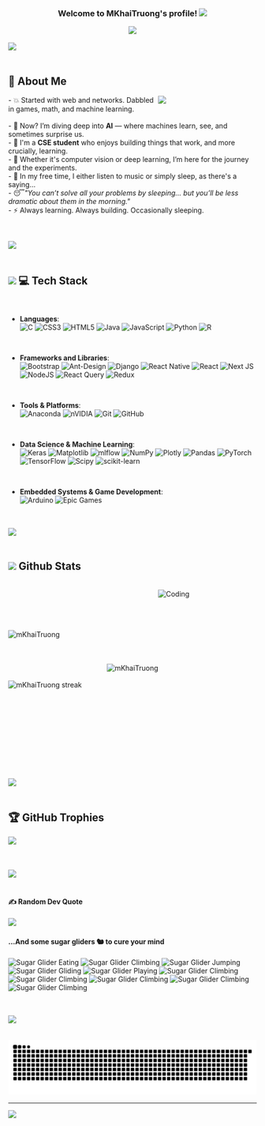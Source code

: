 
<h3 align="center">
  Welcome to MKhaiTruong's profile!
  <img src="https://media.giphy.com/media/hvRJCLFzcasrR4ia7z/giphy.gif" width="28">
</h3>
<p align="center">
	<a href="https://github.com/Bouaskaoun">
		<img src="https://readme-typing-svg.herokuapp.com?lines=Computer+Science+Student;Artificial+Inteligence+Engineering;Freelancer;DS%20|%20AI%20|%20ML%20Enthusiastic;Always%20learning%20new%20things&center=true&width=380&height=45">
	</a>
</p>
<img src="https://user-images.githubusercontent.com/73097560/115834477-dbab4500-a447-11eb-908a-139a6edaec5c.gif"><br><br>

<!-- Content -->
<h2 align="left">💫 About Me</h2>

<a href="#">
  <img align="right" src="https://media.giphy.com/media/u2pmTWUi0MXjyrMaVj/giphy.gif" width="200" />
</a>

<p align="left">
- 💥 Started with web and networks. Dabbled in games, math, and machine learning.<br>
  <br>
- 🔭 Now? I’m diving deep into <strong>AI</strong> — where machines learn, see, and sometimes surprise us.<br>
- 👯 I'm a <strong>CSE student</strong> who enjoys building things that work, and more crucially, learning.<br>
- 🤝 Whether it's computer vision or deep learning, I’m here for the journey and the experiments.<br>
- 🌱 In my free time, I either listen to music or simply sleep, as there's a saying... <br>
- 😴<em>"You can’t solve all your problems by sleeping… but you’ll be less dramatic about them in the morning."</em><br>
- ⚡ Always learning. Always building. Occasionally sleeping.
</p>

<br><br>
<img src="https://user-images.githubusercontent.com/73097560/115834477-dbab4500-a447-11eb-908a-139a6edaec5c.gif"><br><br>



## <img src="https://media2.giphy.com/media/QssGEmpkyEOhBCb7e1/giphy.gif?cid=ecf05e47a0n3gi1bfqntqmob8g9aid1oyj2wr3ds3mg700bl&rid=giphy.gif" width ="25"><b> 💻 Tech Stack</b>
<br>
<p align="center">

- **Languages**:
    <br>
    ![C](https://img.shields.io/badge/c-%2300599C.svg?style=for-the-badge&logo=c&logoColor=white) 
    ![CSS3](https://img.shields.io/badge/css3-%231572B6.svg?style=for-the-badge&logo=css3&logoColor=white) 
    ![HTML5](https://img.shields.io/badge/html5-%23E34F26.svg?style=for-the-badge&logo=html5&logoColor=white) 
    ![Java](https://img.shields.io/badge/java-%23ED8B00.svg?style=for-the-badge&logo=openjdk&logoColor=white) 
    ![JavaScript](https://img.shields.io/badge/javascript-%23323330.svg?style=for-the-badge&logo=javascript&logoColor=%23F7DF1E) 
    ![Python](https://img.shields.io/badge/python-3670A0?style=for-the-badge&logo=python&logoColor=ffdd54) 
    ![R](https://img.shields.io/badge/r-%23276DC3.svg?style=for-the-badge&logo=r&logoColor=white) 

<br>   

- **Frameworks and Libraries**:
    <br>
    ![Bootstrap](https://img.shields.io/badge/bootstrap-%238511FA.svg?style=for-the-badge&logo=bootstrap&logoColor=white) 
    ![Ant-Design](https://img.shields.io/badge/-AntDesign-%230170FE?style=for-the-badge&logo=ant-design&logoColor=white) 
    ![Django](https://img.shields.io/badge/django-%23092E20.svg?style=for-the-badge&logo=django&logoColor=white) 
    ![React Native](https://img.shields.io/badge/react_native-%2320232a.svg?style=for-the-badge&logo=react&logoColor=%2361DAFB) 
    ![React](https://img.shields.io/badge/react-%2320232a.svg?style=for-the-badge&logo=react&logoColor=%2361DAFB) 
    ![Next JS](https://img.shields.io/badge/Next-black?style=for-the-badge&logo=next.js&logoColor=white) 
    ![NodeJS](https://img.shields.io/badge/node.js-6DA55F?style=for-the-badge&logo=node.js&logoColor=white) 
    ![React Query](https://img.shields.io/badge/-React%20Query-FF4154?style=for-the-badge&logo=react%20query&logoColor=white) 
    ![Redux](https://img.shields.io/badge/redux-%23593d88.svg?style=for-the-badge&logo=redux&logoColor=white)

<br>

- **Tools & Platforms**:
    <br>
    ![Anaconda](https://img.shields.io/badge/Anaconda-%2344A833.svg?style=for-the-badge&logo=anaconda&logoColor=white) 
    ![nVIDIA](https://img.shields.io/badge/cuda-000000.svg?style=for-the-badge&logo=nVIDIA&logoColor=green) 
    ![Git](https://img.shields.io/badge/git-%23F05033.svg?style=for-the-badge&logo=git&logoColor=white) 
    ![GitHub](https://img.shields.io/badge/github-%23121011.svg?style=for-the-badge&logo=github&logoColor=white)

<br>

- **Data Science & Machine Learning**:
    <br>
    ![Keras](https://img.shields.io/badge/Keras-%23D00000.svg?style=for-the-badge&logo=Keras&logoColor=white) 
    ![Matplotlib](https://img.shields.io/badge/Matplotlib-%23ffffff.svg?style=for-the-badge&logo=Matplotlib&logoColor=black) 
    ![mlflow](https://img.shields.io/badge/mlflow-%23d9ead3.svg?style=for-the-badge&logo=numpy&logoColor=blue) 
    ![NumPy](https://img.shields.io/badge/numpy-%23013243.svg?style=for-the-badge&logo=numpy&logoColor=white) 
    ![Plotly](https://img.shields.io/badge/Plotly-%233F4F75.svg?style=for-the-badge&logo=plotly&logoColor=white) 
    ![Pandas](https://img.shields.io/badge/pandas-%23150458.svg?style=for-the-badge&logo=pandas&logoColor=white) 
    ![PyTorch](https://img.shields.io/badge/PyTorch-%23EE4C2C.svg?style=for-the-badge&logo=PyTorch&logoColor=white) 
    ![TensorFlow](https://img.shields.io/badge/TensorFlow-%23FF6F00.svg?style=for-the-badge&logo=TensorFlow&logoColor=white) 
    ![Scipy](https://img.shields.io/badge/SciPy-%230C55A5.svg?style=for-the-badge&logo=scipy&logoColor=%white) 
    ![scikit-learn](https://img.shields.io/badge/scikit--learn-%23F7931E.svg?style=for-the-badge&logo=scikit-learn&logoColor=white)

<br>

- **Embedded Systems & Game Development**:
    <br>
    ![Arduino](https://img.shields.io/badge/-Arduino-00979D?style=for-the-badge&logo=Arduino&logoColor=white) 
    ![Epic Games](https://img.shields.io/badge/epicgames-%23313131.svg?style=for-the-badge&logo=epicgames&logoColor=white)
</p>

<br><br>
<img src="https://user-images.githubusercontent.com/73097560/115834477-dbab4500-a447-11eb-908a-139a6edaec5c.gif"><br><br>

## <img src="https://media.giphy.com/media/iY8CRBdQXODJSCERIr/giphy.gif" width="35"><b> Github Stats </b>
<br>

<!-- Image on the right -->
<img align="right" alt="Coding" width="200" src="https://cdn.dribbble.com/users/1277312/screenshots/14733298/media/39b1045e593737587dd60e42c8422d1f.gif">
<br><br><br><br>

<!-- Top Languages stats -->
<p><img align="left" src="https://github-readme-stats.vercel.app/api/top-langs?username=mKhaiTruong&theme=neon&hide_border=false&include_all_commits=false&count_private=false&layout=compact" alt="mKhaiTruong" /></p>
<br><br><br><br>

<!-- General stats -->
<div align="center">
  <img src="https://github-readme-stats.vercel.app/api?username=mKhaiTruong&theme=neon&hide_border=false&include_all_commits=false&count_private=false" alt="mKhaiTruong" />
  <br><br>
  <img align="left" src="https://nirzak-streak-stats.vercel.app/?user=mKhaiTruong&theme=neon&hide_border=false" alt="mKhaiTruong streak" />
</div>
<p><br><br><br><br><br><br><br><br></p>
<br><br>
<img src="https://user-images.githubusercontent.com/73097560/115834477-dbab4500-a447-11eb-908a-139a6edaec5c.gif"><br><br>

## 🏆 GitHub Trophies
![](https://github-profile-trophy.vercel.app/?username=mKhaiTruong&theme=radical&no-frame=true&no-bg=false&margin-w=4)

<br><br>
<img src="https://user-images.githubusercontent.com/73097560/115834477-dbab4500-a447-11eb-908a-139a6edaec5c.gif"><br><br>

#### ✍️ Random Dev Quote
![](https://quotes-github-readme.vercel.app/api?type=horizontal&theme=tokyonight)

#### ...And some sugar gliders 🐿️ to cure your mind 
<div>
    <img src="https://media.giphy.com/media/v1.Y2lkPTc5MGI3NjExcm5xcnhtOWF2OXMyOWwyNmlzaWtqMml6NWFyZm1lN2RobXZkam4yNSZlcD12MV9naWZzX3NlYXJjaCZjdD1n/133T6slaF1CFzy/giphy.gif" width="60" height="60" alt="Sugar Glider Eating"/>
      <img src="https://media0.giphy.com/media/v1.Y2lkPTc5MGI3NjExeXc1NXI5a2ZrbW1lenNtcGl2dnYyczY0bHM1ZG5reXBmcDMwdmY3YyZlcD12MV9pbnRlcm5hbF9naWZfYnlfaWQmY3Q9cw/akDV27f3jRGksKfIDX/giphy.gif" width="60" height="60" alt="Sugar Glider Climbing"/>
    <img src="https://media.giphy.com/media/v1.Y2lkPTc5MGI3NjExcm5xcnhtOWF2OXMyOWwyNmlzaWtqMml6NWFyZm1lN2RobXZkam4yNSZlcD12MV9naWZzX3NlYXJjaCZjdD1n/l2Je3EuvSRCbAOkKY/giphy.gif" width="60" height="60" alt="Sugar Glider Jumping"/>
    <img src="https://media.giphy.com/media/v1.Y2lkPTc5MGI3NjExcm5xcnhtOWF2OXMyOWwyNmlzaWtqMml6NWFyZm1lN2RobXZkam4yNSZlcD12MV9naWZzX3NlYXJjaCZjdD1n/BHD1bPBlnGZMI/giphy.gif" width="60" height="60" alt="Sugar Glider Gliding"/>
    <img src="https://media1.giphy.com/media/v1.Y2lkPTc5MGI3NjExM2x4MXQ3aHY3NDJwZjR6dTlpYXF0OTlpZ3JrODY0aGpuN3BxbnFuYSZlcD12MV9pbnRlcm5hbF9naWZfYnlfaWQmY3Q9cw/xBFF6H2QkEi4Hu5PB5/giphy.gif" width="60" height="60" alt="Sugar Glider Playing"/>
  <img src="https://media.tenor.com/UkAjXdeNT_IAAAAM/petting-pet.gif" width="60" height="60" alt="Sugar Glider Climbing"/>
    <img src="https://media0.giphy.com/media/v1.Y2lkPTc5MGI3NjExNmxiYzJkYTZhOWtwc3pxa3huMjl5a3Fid2VmNDc5dTlmaDZzbWh3dSZlcD12MV9pbnRlcm5hbF9naWZfYnlfaWQmY3Q9cw/htPTifzOraTYrnceYW/giphy.gif" width="60" height="60" alt="Sugar Glider Climbing"/>
      <img src="https://i.chzbgr.com/full/8507547904/h5B425396/sugar-glider-freaks-out" width="60" height="60" alt="Sugar Glider Climbing"/>
        <img src="https://media.tenor.com/_ao2kjQY8IMAAAAM/sugar-gliders-viralhog.gif" width="60" height="60" alt="Sugar Glider Climbing"/>
        <img src="https://media.giphy.com/media/v1.Y2lkPTc5MGI3NjExZGhxMW41ZXNiZnpvMGl0dGhjd2cwbDVjNTQ0azViNzc2YTV0ZHltMSZlcD12MV9zdGlja2Vyc19zZWFyY2gmY3Q9cw/3fVVn8NkSHGZV4cjfo/giphy.gif" width="60" height="60" alt="Sugar Glider Climbing"/>
</div>

<br><br>
<img src="https://user-images.githubusercontent.com/73097560/115834477-dbab4500-a447-11eb-908a-139a6edaec5c.gif"><br><br>

<p align = "center">
	<img src = "https://github.com/7oSkaaa/7oSkaaa/blob/output/github-contribution-grid-snake.svg?" alt = "Snake Game"/>
</p>

---
[![](https://visitcount.itsvg.in/api?id=mKhaiTruong&icon=0&color=0)](https://visitcount.itsvg.in)

